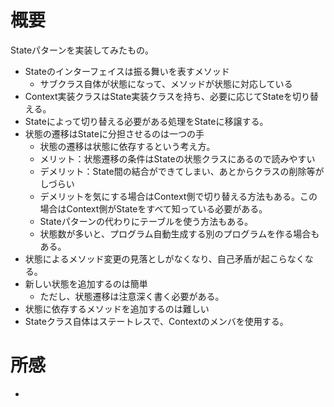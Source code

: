 # 概要

Stateパターンを実装してみたもの。

* Stateのインターフェイスは振る舞いを表すメソッド
  * サブクラス自体が状態になって、メソッドが状態に対応している
* Context実装クラスはState実装クラスを持ち、必要に応じてStateを切り替える。
* Stateによって切り替える必要がある処理をStateに移譲する。
* 状態の遷移はStateに分担させるのは一つの手
  * 状態の遷移は状態に依存するという考え方。
  * メリット：状態遷移の条件はStateの状態クラスにあるので読みやすい
  * デメリット：State間の結合ができてしまい、あとからクラスの削除等がしづらい
  * デメリットを気にする場合はContext側で切り替える方法もある。この場合はContext側がStateをすべて知っている必要がある。
  * Stateパターンの代わりにテーブルを使う方法もある。
  * 状態数が多いと、プログラム自動生成する別のプログラムを作る場合もある。
* 状態によるメソッド変更の見落としがなくなり、自己矛盾が起こらなくなる。
* 新しい状態を追加するのは簡単
  * ただし、状態遷移は注意深く書く必要がある。
* 状態に依存するメソッドを追加するのは難しい
* Stateクラス自体はステートレスで、Contextのメンバを使用する。


# 所感

* 